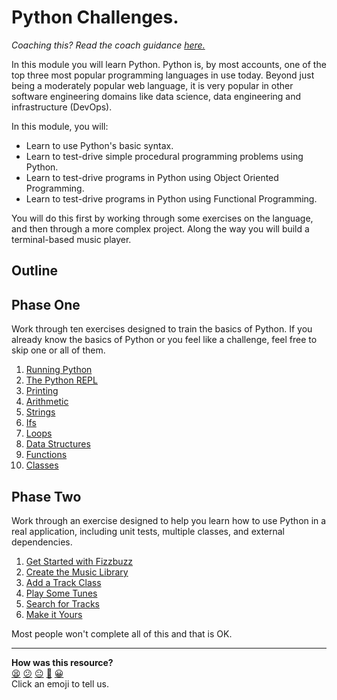 # Python Challenges.

_Coaching this? Read the coach guidance [here.](https://github.com/makersacademy/slug/blob/main/materials/universe/language_intros/challenges/python/README.ed.md#how-to-coach-this)_

In this module you will learn Python. Python is, by most accounts, one of the
top three most popular programming languages in use today. <!-- OMITTED -->
Beyond just being a moderately popular web language, it is very popular in other
software engineering domains like data science, data engineering and
infrastructure (DevOps).

In this module, you will:

* Learn to use Python's basic syntax.
* Learn to test-drive simple procedural programming problems using Python.
* Learn to test-drive programs in Python using Object Oriented Programming.
* Learn to test-drive programs in Python using Functional Programming.

You will do this first by working through some exercises on the language, and
then through a more complex project. Along the way you will build a
terminal-based music player.

## Outline

## Phase One

Work through ten exercises designed to train the basics of Python. If you
already know the basics of Python or you feel like a challenge, feel free to
skip one or all of them.

1. [Running Python](./bites/01_running_python_bite.md)
2. [The Python REPL](./bites/02_the_python_repl_bite.md)
3. [Printing](./bites/03_printing_bite.md)
4. [Arithmetic](./bites/04_arithmetic_bite.md)
5. [Strings](./bites/05_strings_bite.md)
6. [Ifs](./bites/06_ifs_bite.md)
7. [Loops](./bites/07_loops_bite.md)
8. [Data Structures](./bites/08_data_structures_bite.md)
9. [Functions](./bites/09_functions_bite.md)
10. [Classes](./bites/10_classes_bite.md)

## Phase Two

Work through an exercise designed to help you learn how to use Python in a real
application, including unit tests, multiple classes, and external dependencies.

1. [Get Started with Fizzbuzz](./step_01.md)
2. [Create the Music Library](./step_02.md)
3. [Add a Track Class](./step_03.md)
4. [Play Some Tunes](./step_04.md)
5. [Search for Tracks](./step_05.md)
6. [Make it Yours](./step_06.md)

Most people won't complete all of this and that is OK.

<!-- OMITTED -->


<!-- BEGIN GENERATED SECTION DO NOT EDIT -->

---

**How was this resource?**  
[😫](https://airtable.com/shrUJ3t7KLMqVRFKR?prefill_Repository=makersacademy/python-music-player-challenges&prefill_File=README.md&prefill_Sentiment=😫) [😕](https://airtable.com/shrUJ3t7KLMqVRFKR?prefill_Repository=makersacademy/python-music-player-challenges&prefill_File=README.md&prefill_Sentiment=😕) [😐](https://airtable.com/shrUJ3t7KLMqVRFKR?prefill_Repository=makersacademy/python-music-player-challenges&prefill_File=README.md&prefill_Sentiment=😐) [🙂](https://airtable.com/shrUJ3t7KLMqVRFKR?prefill_Repository=makersacademy/python-music-player-challenges&prefill_File=README.md&prefill_Sentiment=🙂) [😀](https://airtable.com/shrUJ3t7KLMqVRFKR?prefill_Repository=makersacademy/python-music-player-challenges&prefill_File=README.md&prefill_Sentiment=😀)  
Click an emoji to tell us.

<!-- END GENERATED SECTION DO NOT EDIT -->
